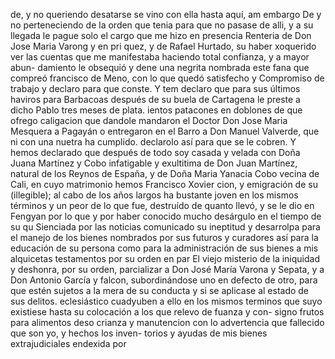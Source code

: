 de,
y no queriendo desatarse se vino con ella hasta aquí, am embargo
De y no perteneciendo de la orden que tenia para que no pasase de alli, y a su llegada le pague solo el cargo que me hizo en presencia Renteria de Don Jose Maria Varong y en pri
quez, y de Rafael Hurtado, su haber xoquerido ver las cuentas que me manifestaba haciendo total confianza, y a mayor abun- damiento le obsequió y dene una negrita nombrada este fana que compreó francisco de Meno, con lo que quedó satisfecho y
Compromiso de trabajo y declaro para que conste. Y tem declaro que para sus últimos haviros para Barbacoas después de su buela de Cartagena le preste a dicho Pablo tres meses de plata.
ientos patacones en doblones de que ofrego caligacion que dandole mandaron el Doctor Don Jose Maria Mesquera a Pagayán o entregaron en el Barro a Don Manuel Valverde, que ni con una nuetra ha cumplido. declarolo así para que se le cobren.
Y hemos declarado que después de todo soy casada y velada con
Doña Juana Martínez y Cobo infatigable y exultitima
de Don Juan Martínez, natural de los Reynos de España, y de Doña
Maria Yanacia Cobo vecina de Cali, en cuyo matrimonio hemos
Francisco Xovier
cion,
y emigración de su (illegible);
al cabo de los años largos ha
bustante joven en los mismos términos y
un peor de lo que fue,
destruído de quanto llevó, y se le dio en Fengyan por lo
que y por haber conocido mucho desárgulo en el tiempo de su
qu
Sienciada por las noticias comunicado su ineptitud y desarrolpa para el manejo de los bienes nombrados por sus futuros y curadores así para la educación de su persona como para la administración de sus bienes a mis alquicetas testamentos por su orden en par
El viejo misterio de la iniquidad y deshonra, por su orden, parcializar a Don José María Varona y Sepata, y a Don Antonio García y falcon, subordinándose uno en defecto de otro, para que estén sujetos a la mera de su conducta y si se aplicase al estado de sus delitos.
eclesiástico cuadyuben a ello en los mismos terminos que suyo existiese hasta su colocación a los que relevo de fuanza y con- signo frutos para alimentos deso crianza y manutencion con lo advertencia que fallecido que son yo, y hechos los inven-
torios y ayudas de mis bienes extrajudiciales endexida por